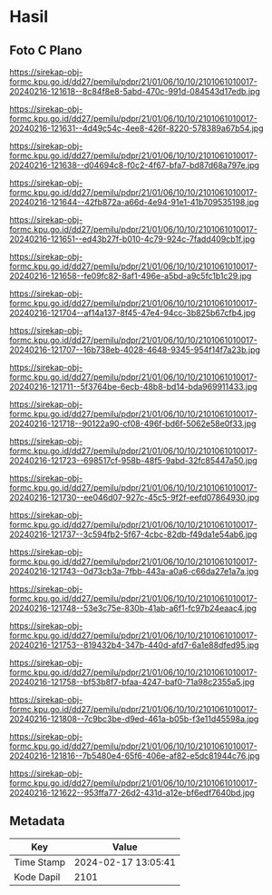 # Hasil

## Foto C Plano

https://sirekap-obj-formc.kpu.go.id/dd27/pemilu/pdpr/21/01/06/10/10/2101061010017-20240216-121618--8c84f8e8-5abd-470c-991d-084543d17edb.jpg

https://sirekap-obj-formc.kpu.go.id/dd27/pemilu/pdpr/21/01/06/10/10/2101061010017-20240216-121631--4d49c54c-4ee8-426f-8220-578389a67b54.jpg

https://sirekap-obj-formc.kpu.go.id/dd27/pemilu/pdpr/21/01/06/10/10/2101061010017-20240216-121638--d04694c8-f0c2-4f67-bfa7-bd87d68a797e.jpg

https://sirekap-obj-formc.kpu.go.id/dd27/pemilu/pdpr/21/01/06/10/10/2101061010017-20240216-121644--42fb872a-a66d-4e94-91e1-41b709535198.jpg

https://sirekap-obj-formc.kpu.go.id/dd27/pemilu/pdpr/21/01/06/10/10/2101061010017-20240216-121651--ed43b27f-b010-4c79-924c-7fadd409cb1f.jpg

https://sirekap-obj-formc.kpu.go.id/dd27/pemilu/pdpr/21/01/06/10/10/2101061010017-20240216-121658--fe09fc82-8af1-496e-a5bd-a9c5fc1b1c29.jpg

https://sirekap-obj-formc.kpu.go.id/dd27/pemilu/pdpr/21/01/06/10/10/2101061010017-20240216-121704--af14a137-8f45-47e4-94cc-3b825b67cfb4.jpg

https://sirekap-obj-formc.kpu.go.id/dd27/pemilu/pdpr/21/01/06/10/10/2101061010017-20240216-121707--16b738eb-4028-4648-9345-954f14f7a23b.jpg

https://sirekap-obj-formc.kpu.go.id/dd27/pemilu/pdpr/21/01/06/10/10/2101061010017-20240216-121711--5f3764be-6ecb-48b8-bd14-bda969911433.jpg

https://sirekap-obj-formc.kpu.go.id/dd27/pemilu/pdpr/21/01/06/10/10/2101061010017-20240216-121718--90122a90-cf08-496f-bd6f-5062e58e0f33.jpg

https://sirekap-obj-formc.kpu.go.id/dd27/pemilu/pdpr/21/01/06/10/10/2101061010017-20240216-121723--698517cf-958b-48f5-9abd-32fc85447a50.jpg

https://sirekap-obj-formc.kpu.go.id/dd27/pemilu/pdpr/21/01/06/10/10/2101061010017-20240216-121730--ee046d07-927c-45c5-9f2f-eefd07864930.jpg

https://sirekap-obj-formc.kpu.go.id/dd27/pemilu/pdpr/21/01/06/10/10/2101061010017-20240216-121737--3c594fb2-5f67-4cbc-82db-f49da1e54ab6.jpg

https://sirekap-obj-formc.kpu.go.id/dd27/pemilu/pdpr/21/01/06/10/10/2101061010017-20240216-121743--0d73cb3a-7fbb-443a-a0a6-c66da27e1a7a.jpg

https://sirekap-obj-formc.kpu.go.id/dd27/pemilu/pdpr/21/01/06/10/10/2101061010017-20240216-121748--53e3c75e-830b-41ab-a6f1-fc97b24eaac4.jpg

https://sirekap-obj-formc.kpu.go.id/dd27/pemilu/pdpr/21/01/06/10/10/2101061010017-20240216-121753--819432b4-347b-440d-afd7-6a1e88dfed95.jpg

https://sirekap-obj-formc.kpu.go.id/dd27/pemilu/pdpr/21/01/06/10/10/2101061010017-20240216-121758--bf53b8f7-bfaa-4247-baf0-71a98c2355a5.jpg

https://sirekap-obj-formc.kpu.go.id/dd27/pemilu/pdpr/21/01/06/10/10/2101061010017-20240216-121808--7c9bc3be-d9ed-461a-b05b-f3e11d45598a.jpg

https://sirekap-obj-formc.kpu.go.id/dd27/pemilu/pdpr/21/01/06/10/10/2101061010017-20240216-121816--7b5480e4-65f6-406e-af82-e5dc81944c76.jpg

https://sirekap-obj-formc.kpu.go.id/dd27/pemilu/pdpr/21/01/06/10/10/2101061010017-20240216-121622--953ffa77-26d2-431d-a12e-bf6edf7640bd.jpg


## Metadata

| Key        | Value               |
| ---------- | ------------------- |
| Time Stamp | 2024-02-17 13:05:41 |
| Kode Dapil | 2101                |



